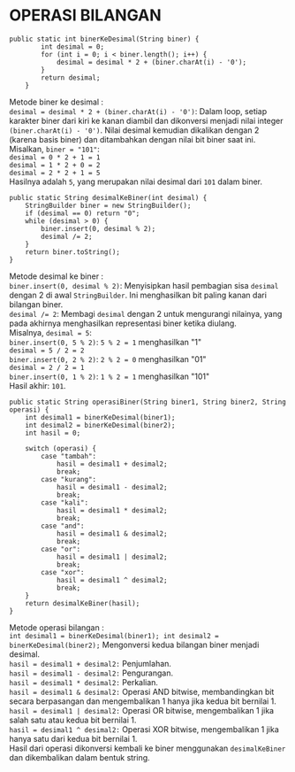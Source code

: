# OPERASI BILANGAN #
```
public static int binerKeDesimal(String biner) {
        int desimal = 0;
        for (int i = 0; i < biner.length(); i++) {
            desimal = desimal * 2 + (biner.charAt(i) - '0');
        }
        return desimal;
    }
```
Metode biner ke desimal :  
``desimal = desimal * 2 + (biner.charAt(i) - '0')``: Dalam loop, setiap karakter biner dari kiri ke kanan diambil dan dikonversi menjadi nilai integer ``(biner.charAt(i) - '0')``. Nilai desimal kemudian dikalikan dengan 2 (karena basis biner) dan ditambahkan dengan nilai bit biner saat ini.  
Misalkan, ``biner = "101"``:  
``desimal = 0 * 2 + 1 = 1``  
``desimal = 1 * 2 + 0 = 2``  
``desimal = 2 * 2 + 1 = 5``  
Hasilnya adalah ``5``, yang merupakan nilai desimal dari ``101`` dalam biner.  

```
public static String desimalKeBiner(int desimal) {
    StringBuilder biner = new StringBuilder();
    if (desimal == 0) return "0";
    while (desimal > 0) {
        biner.insert(0, desimal % 2);
        desimal /= 2;
    }
    return biner.toString();
}
```
Metode desimal ke biner :  
``biner.insert(0, desimal % 2)``: Menyisipkan hasil pembagian sisa ``desimal`` dengan 2 di awal ``StringBuilder``. Ini menghasilkan bit paling kanan dari bilangan biner.  
``desimal /= 2``: Membagi ``desimal`` dengan 2 untuk mengurangi nilainya, yang pada akhirnya menghasilkan representasi biner ketika diulang.  
Misalnya, ``desimal = 5``:  
``biner.insert(0, 5 % 2)``: ``5 % 2 = 1`` menghasilkan "1"  
``desimal = 5 / 2 = 2``  
``biner.insert(0, 2 % 2)``: ``2 % 2 = 0`` menghasilkan "01"    
``desimal = 2 / 2 = 1``  
``biner.insert(0, 1 % 2)``: ``1 % 2 = 1`` menghasilkan "101"  
Hasil akhir: ``101``.  

```
public static String operasiBiner(String biner1, String biner2, String operasi) {
    int desimal1 = binerKeDesimal(biner1);
    int desimal2 = binerKeDesimal(biner2);
    int hasil = 0;

    switch (operasi) {
        case "tambah":
            hasil = desimal1 + desimal2;
            break;
        case "kurang":
            hasil = desimal1 - desimal2;
            break;
        case "kali":
            hasil = desimal1 * desimal2;
            break;
        case "and":
            hasil = desimal1 & desimal2;
            break;
        case "or":
            hasil = desimal1 | desimal2;
            break;
        case "xor":
            hasil = desimal1 ^ desimal2;
            break;
    }
    return desimalKeBiner(hasil);
}
```
Metode operasi bilangan :  
``int desimal1 = binerKeDesimal(biner1); int desimal2 = binerKeDesimal(biner2);``
Mengonversi kedua bilangan biner menjadi desimal.     
``hasil = desimal1 + desimal2:`` Penjumlahan.  
``hasil = desimal1 - desimal2:`` Pengurangan.  
``hasil = desimal1 * desimal2:`` Perkalian.  
``hasil = desimal1 & desimal2:`` Operasi AND bitwise, membandingkan bit secara berpasangan dan mengembalikan 1 hanya jika kedua bit bernilai 1.   
``hasil = desimal1 | desimal2:`` Operasi OR bitwise, mengembalikan 1 jika salah satu atau kedua bit bernilai 1.  
``hasil = desimal1 ^ desimal2:`` Operasi XOR bitwise, mengembalikan 1 jika hanya satu dari kedua bit bernilai 1.  
Hasil dari operasi dikonversi kembali ke biner menggunakan ``desimalKeBiner`` dan dikembalikan dalam bentuk string.
